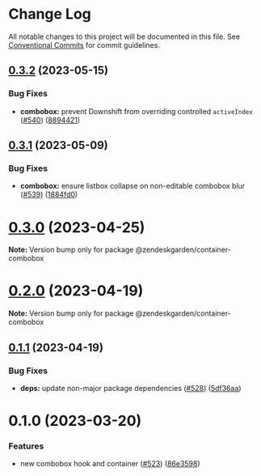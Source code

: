 # Change Log

All notable changes to this project will be documented in this file.
See [Conventional Commits](https://conventionalcommits.org) for commit guidelines.

## [0.3.2](https://github.com/zendeskgarden/react-containers/compare/@zendeskgarden/container-combobox@0.3.1...@zendeskgarden/container-combobox@0.3.2) (2023-05-15)

### Bug Fixes

- **combobox:** prevent Downshift from overriding controlled `activeIndex` ([#540](https://github.com/zendeskgarden/react-containers/issues/540)) ([8894421](https://github.com/zendeskgarden/react-containers/commit/8894421a62f9a2b7d1b26b75c7ddafd3553b0ab2))

## [0.3.1](https://github.com/zendeskgarden/react-containers/compare/@zendeskgarden/container-combobox@0.3.0...@zendeskgarden/container-combobox@0.3.1) (2023-05-09)

### Bug Fixes

- **combobox:** ensure listbox collapse on non-editable combobox blur ([#539](https://github.com/zendeskgarden/react-containers/issues/539)) ([1884fd0](https://github.com/zendeskgarden/react-containers/commit/1884fd0588b58cebb13ef1cd1c877b1a6cc3b5d6))

# [0.3.0](https://github.com/zendeskgarden/react-containers/compare/@zendeskgarden/container-combobox@0.2.0...@zendeskgarden/container-combobox@0.3.0) (2023-04-25)

**Note:** Version bump only for package @zendeskgarden/container-combobox

# [0.2.0](https://github.com/zendeskgarden/react-containers/compare/@zendeskgarden/container-combobox@0.1.1...@zendeskgarden/container-combobox@0.2.0) (2023-04-19)

**Note:** Version bump only for package @zendeskgarden/container-combobox

## [0.1.1](https://github.com/zendeskgarden/react-containers/compare/@zendeskgarden/container-combobox@0.1.0...@zendeskgarden/container-combobox@0.1.1) (2023-04-19)

### Bug Fixes

- **deps:** update non-major package dependencies ([#528](https://github.com/zendeskgarden/react-containers/issues/528)) ([5df36aa](https://github.com/zendeskgarden/react-containers/commit/5df36aa7c5e78dc0da79a95416e915cc8e1348da))

# 0.1.0 (2023-03-20)

### Features

- new combobox hook and container ([#523](https://github.com/zendeskgarden/react-containers/issues/523)) ([86e3598](https://github.com/zendeskgarden/react-containers/commit/86e35981c717118514fd6bdf4627d8d42e1b155e))
